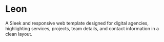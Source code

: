# Leon
A Sleek and responsive web template designed for digital agencies, highlighting services, projects, team details, and contact information in a clean layout.
